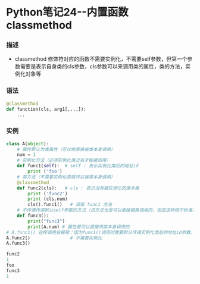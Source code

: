 # Python笔记24--内置函数classmethod

### 描述

+ classmethod 修饰符对应的函数不需要实例化，不需要self参数，但第一个参数需要是表示自身类的cls参数，cls参数可以来调用类的属性，类的方法，实例化对象等

### 语法

```python
@classmethod
def function(cls, arg1[,...]):
    ...
```

### 实例

```python
class A(object):
    # 属性默认为类属性（可以给直接被类本身调用）
    num = 1
    # 实例化方法（必须实例化类之后才能被调用）
    def func1(self):  # self : 表示实例化类后的地址id
        print ('foo') 
    # 类方法（不需要实例化类就可以被类本身调用）
    @classmethod
    def func2(cls):   # cls : 表示没有被实例化的类本身
        print ('func2')
        print (cls.num)
        cls().func1()   # 调用 func1 方法
    # 不传递传递默认self参数的方法（该方法也是可以直接被类调用的，但是这样做不标准）
    def func3():
        print("func3")
        print(A.num) # 属性是可以直接用类本身调用的
# A.func1() 这样调用会报错：因为func1()调用时需要默认传递实例化类后的地址id参数，如果不实例化类是无法调用的
A.func2()               # 不需要实例化
A.func3()
```

```python
func2
1
foo
func3
1
```

